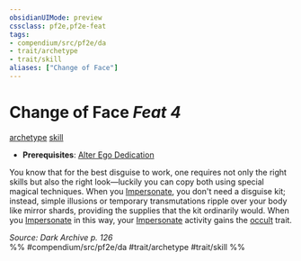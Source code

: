 ```yaml
---
obsidianUIMode: preview
cssclass: pf2e,pf2e-feat
tags:
- compendium/src/pf2e/da
- trait/archetype
- trait/skill
aliases: ["Change of Face"]
---
```

# Change of Face  *Feat 4*  
[archetype](../../rules/traits/archetype.md)  [skill](../../rules/traits/skill.md)  

- **Prerequisites**: [Alter Ego Dedication](alter-ego-dedication-da.md)

You know that for the best disguise to work, one requires not only the right skills but also the right look—luckily you can copy both using special magical techniques. When you [Impersonate](../../rules/actions/impersonate.md), you don't need a disguise kit; instead, simple illusions or temporary transmutations ripple over your body like mirror shards, providing the supplies that the kit ordinarily would. When you [Impersonate](../../rules/actions/impersonate.md) in this way, your [Impersonate](../../rules/actions/impersonate.md) activity gains the [occult](../../rules/traits/occult.md) trait.

*Source: Dark Archive p. 126*  
%% #compendium/src/pf2e/da #trait/archetype #trait/skill %%